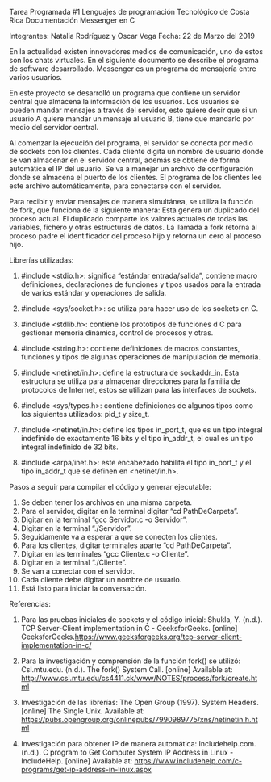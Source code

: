 Tarea Programada #1
Lenguajes de programación
Tecnológico de Costa Rica
Documentación Messenger en C

Integrantes: Natalia Rodríguez y Oscar Vega
Fecha: 22 de Marzo del 2019

En la actualidad existen innovadores medios de comunicación, uno de estos son los chats virtuales. En el siguiente documento se describe el programa de software desarrollado. Messenger es un programa de mensajería entre varios usuarios. 
    
En este proyecto se desarrolló un programa que contiene un servidor central que almacena la información de los usuarios. Los usuarios se pueden mandar mensajes a través del servidor, esto quiere decir que si un usuario A quiere mandar un mensaje al usuario B, tiene que mandarlo por medio del servidor central.
    
Al comenzar la ejecución del programa, el servidor se conecta por medio de sockets con los clientes. Cada cliente digita un nombre de usuario donde se van almacenar en el servidor central, además se obtiene de forma automática el IP del usuario. Se va a manejar un archivo de configuración donde se almacena el puerto de los clientes. El programa de los clientes lee este archivo automáticamente, para conectarse con el servidor. 
    
Para recibir y enviar mensajes de manera simultánea, se utiliza la función de fork, que funciona de la siguiente manera: Esta genera un duplicado del proceso actual. El duplicado comparte los valores actuales de todas las variables, fichero y otras estructuras de datos. La llamada a fork retorna al proceso padre el identificador del proceso hijo y retorna un cero al proceso hijo. 


Librerías utilizadas:

1. #include <stdio.h>: significa “estándar entrada/salida”, contiene macro definiciones, declaraciones de funciones y tipos usados para la entrada de varios estándar y operaciones de salida. 

2. #include <sys/socket.h>: se utiliza para hacer uso de los sockets en C.

3. #include <stdlib.h>: contiene los prototipos de funciones d C para gestionar memoria dinámica, control de procesos y otras.

4. #include <string.h>: contiene definiciones de macros constantes, funciones y tipos de algunas operaciones de manipulación de memoria. 

5. #include <netinet/in.h>: define la estructura de sockaddr_in. Esta estructura se utiliza para almacenar direcciones para la familia de protocolos de Internet, estos se utilizan para las interfaces de sockets. 

6. #include <sys/types.h>: contiene definiciones de algunos tipos como los siguientes utilizados: pid_t y size_t.

7. #include <netinet/in.h>: define los tipos in_port_t, que es un tipo integral indefinido de exactamente 16 bits y el tipo in_addr_t, el cual es un tipo integral indefinido de 32 bits.

8. #include <arpa/inet.h>: este encabezado habilita el tipo in_port_t y el tipo in_addr_t que se definen en <netinet/in.h>.



Pasos a seguir para compilar el código y generar ejecutable:

1. Se deben tener los archivos en una misma carpeta.
2. Para el servidor, digitar en la terminal digitar “cd PathDeCarpeta”.
3. Digitar en la terminal “gcc Servidor.c -o Servidor”.
4. Digitar en la terminal “./Servidor”.
5. Seguidamente va a esperar a que se conecten los clientes.
6. Para los clientes, digitar terminales aparte “cd PathDeCarpeta”.
7. Digitar en las terminales “gcc Cliente.c -o Cliente”.
8. Digitar en la terminal “./Cliente”.
9. Se van a conectar con el servidor.
10. Cada cliente debe digitar un nombre de usuario. 
11. Está listo para iniciar la conversación. 


Referencias:

1. Para las pruebas iniciales de sockets y el código inicial:
Shukla, Y. (n.d.). TCP Server-Client implementation in C - GeeksforGeeks. [online] GeeksforGeeks.https://www.geeksforgeeks.org/tcp-server-client-implementation-in-c/

2. Para la investigación y comprensión de la función fork() se utilizó: 
Csl.mtu.edu. (n.d.). The fork() System Call. [online] Available at: http://www.csl.mtu.edu/cs4411.ck/www/NOTES/process/fork/create.html

3. Investigación de las librerías:
The Open Group (1997). System Headers. [online] The Single Unix. Available at: https://pubs.opengroup.org/onlinepubs/7990989775/xns/netinetin.h.html 

4. Investigación para obtener IP de manera automática:
Includehelp.com. (n.d.). C program to Get Computer System IP Address in Linux - IncludeHelp. [online] Available at: https://www.includehelp.com/c-programs/get-ip-address-in-linux.aspx


